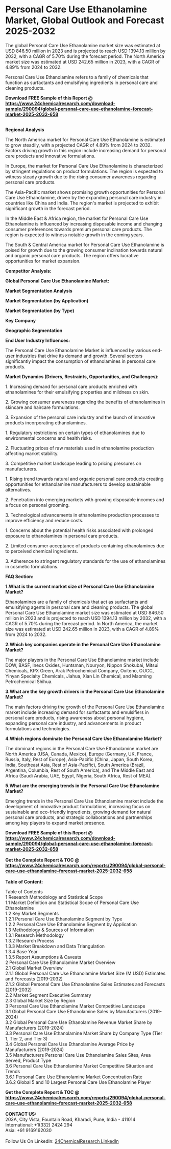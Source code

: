 <h1>Personal Care Use Ethanolamine Market, Global Outlook and Forecast 2025-2032</h1><p>
</p><p>The global Personal Care Use Ethanolamine market size was estimated at USD 846.50 million in 2023 and is projected to reach USD 1394.13 million by 2032, with a CAGR of 5.70% during the forecast period. The North America market size was estimated at USD 242.65 million in 2023, with a CAGR of 4.89% from 2024 to 2032.</p><p>
Personal Care Use Ethanolamine refers to a family of chemicals that function as surfactants and emulsifying ingredients in personal care and cleaning products.</p><div><b>Download FREE Sample of this Report @ 
            <a href="https://www.24chemicalresearch.com/download-sample/290094/global-personal-care-use-ethanolamine-forecast-market-2025-2032-658">
            https://www.24chemicalresearch.com/download-sample/290094/global-personal-care-use-ethanolamine-forecast-market-2025-2032-658</a></b></div><br><p>
<strong>Regional Analysis</strong></p><p>
</p><p>
</p><p>The North America market for Personal Care Use Ethanolamine is estimated to grow steadily, with a projected CAGR of 4.89% from 2024 to 2032. Factors driving growth in this region include increasing demand for personal care products and innovative formulations.</p><p>
</p><p>
</p><p>In Europe, the market for Personal Care Use Ethanolamine is characterized by stringent regulations on product formulations. The region is expected to witness steady growth due to the rising consumer awareness regarding personal care products.</p><p>
</p><p>
</p><p>The Asia-Pacific market shows promising growth opportunities for Personal Care Use Ethanolamine, driven by the expanding personal care industry in countries like China and India. The region's market is projected to exhibit significant growth in the forecast period.</p><p>
</p><p>
</p><p>In the Middle East &amp; Africa region, the market for Personal Care Use Ethanolamine is influenced by increasing disposable income and changing consumer preferences towards premium personal care products. The region is expected to witness notable growth in the coming years.</p><p>
</p><p>
</p><p>The South &amp; Central America market for Personal Care Use Ethanolamine is poised for growth due to the growing consumer inclination towards natural and organic personal care products. The region offers lucrative opportunities for market expansion.</p><p>
<strong>Competitor Analysis:</strong></p><p>
</p><p>
<strong>Global Personal Care Use Ethanolamine Market:</strong></p><p>
<strong>Market Segmentation Analysis</strong></p><p>
</p><p>
<strong>Market Segmentation (by Application)</strong></p><p>
</p><p>
<strong>Market Segmentation (by Type)</strong></p><p>
</p><p>
<strong>Key Company</strong></p><p>
</p><p>
<strong>Geographic Segmentation</strong></p><p>
</p><p>
<strong>End User Industry Influences:</strong></p><p>
</p><p>The Personal Care Use Ethanolamine Market is influenced by various end-user industries that drive its demand and growth. Several sectors significantly impact the consumption of ethanolamines in personal care products.</p><p>
<strong>Market Dynamics (Drivers, Restraints, Opportunities, and Challenges):</strong></p><p>
</p><p>
</p><p>1. Increasing demand for personal care products enriched with ethanolamines for their emulsifying properties and mildness on skin.</p><p>
</p><p>2. Growing consumer awareness regarding the benefits of ethanolamines in skincare and haircare formulations.</p><p>
</p><p>3. Expansion of the personal care industry and the launch of innovative products incorporating ethanolamines.</p><p>
</p><p>
</p><p>1. Regulatory restrictions on certain types of ethanolamines due to environmental concerns and health risks.</p><p>
</p><p>2. Fluctuating prices of raw materials used in ethanolamine production affecting market stability.</p><p>
</p><p>3. Competitive market landscape leading to pricing pressures on manufacturers.</p><p>
</p><p>
</p><p>1. Rising trend towards natural and organic personal care products creating opportunities for ethanolamine manufacturers to develop sustainable alternatives.</p><p>
</p><p>2. Penetration into emerging markets with growing disposable incomes and a focus on personal grooming.</p><p>
</p><p>3. Technological advancements in ethanolamine production processes to improve efficiency and reduce costs.</p><p>
</p><p>
</p><p>1. Concerns about the potential health risks associated with prolonged exposure to ethanolamines in personal care products.</p><p>
</p><p>2. Limited consumer acceptance of products containing ethanolamines due to perceived chemical ingredients.</p><p>
</p><p>3. Adherence to stringent regulatory standards for the use of ethanolamines in cosmetic formulations.</p><p>
<strong>FAQ Section:</strong></p><p>
<strong>1.What is the current market size of Personal Care Use Ethanolamine Market?</strong></p><p>
</p><p>Ethanolamines are a family of chemicals that act as surfactants and emulsifying agents in personal care and cleaning products. The global Personal Care Use Ethanolamine market size was estimated at USD 846.50 million in 2023 and is projected to reach USD 1394.13 million by 2032, with a CAGR of 5.70% during the forecast period. In North America, the market size was estimated at USD 242.65 million in 2023, with a CAGR of 4.89% from 2024 to 2032.</p><p>
<strong>2.Which key companies operate in the Personal Care Use Ethanolamine Market?</strong></p><p>
</p><p>The major players in the Personal Care Use Ethanolamine market include DOW, BASF, Ineos Oxides, Huntsman, Nouryon, Nippon Shokubai, Mitsui Chemicals, KPX Green, Arak Petrochemical Company, Oxiteno, OUCC, Yinyan Specialty Chemicals, Jiahua, Xian Lin Chemical, and Maoming Petrochemical Shihua.</p><p>
<strong>3.What are the key growth drivers in the Personal Care Use Ethanolamine Market?</strong></p><p>
</p><p>The main factors driving the growth of the Personal Care Use Ethanolamine market include increasing demand for surfactants and emulsifiers in personal care products, rising awareness about personal hygiene, expanding personal care industry, and advancements in product formulations and technologies.</p><p>
<strong>4.Which regions dominate the Personal Care Use Ethanolamine Market?</strong></p><p>
</p><p>The dominant regions in the Personal Care Use Ethanolamine market are North America (USA, Canada, Mexico), Europe (Germany, UK, France, Russia, Italy, Rest of Europe), Asia-Pacific (China, Japan, South Korea, India, Southeast Asia, Rest of Asia-Pacific), South America (Brazil, Argentina, Columbia, Rest of South America), and The Middle East and Africa (Saudi Arabia, UAE, Egypt, Nigeria, South Africa, Rest of MEA).</p><p>
<strong>5.What are the emerging trends in the Personal Care Use Ethanolamine Market?</strong></p><p>
</p><p>Emerging trends in the Personal Care Use Ethanolamine market include the development of innovative product formulations, increasing focus on sustainable and eco-friendly ingredients, growing demand for natural personal care products, and strategic collaborations and partnerships among key players to expand market presence.</p><div><b>Download FREE Sample of this Report @ 
            <a href="https://www.24chemicalresearch.com/download-sample/290094/global-personal-care-use-ethanolamine-forecast-market-2025-2032-658">
            https://www.24chemicalresearch.com/download-sample/290094/global-personal-care-use-ethanolamine-forecast-market-2025-2032-658</a></b></div><br><div><b>Get the Complete Report & TOC @ 
            <a href="https://www.24chemicalresearch.com/reports/290094/global-personal-care-use-ethanolamine-forecast-market-2025-2032-658">
            https://www.24chemicalresearch.com/reports/290094/global-personal-care-use-ethanolamine-forecast-market-2025-2032-658</a></b></div><br>
            <b>Table of Content:</b><p>Table of Contents<br />
1 Research Methodology and Statistical Scope<br />
1.1 Market Definition and Statistical Scope of Personal Care Use Ethanolamine<br />
1.2 Key Market Segments<br />
1.2.1 Personal Care Use Ethanolamine Segment by Type<br />
1.2.2 Personal Care Use Ethanolamine Segment by Application<br />
1.3 Methodology & Sources of Information<br />
1.3.1 Research Methodology<br />
1.3.2 Research Process<br />
1.3.3 Market Breakdown and Data Triangulation<br />
1.3.4 Base Year<br />
1.3.5 Report Assumptions & Caveats<br />
2 Personal Care Use Ethanolamine Market Overview<br />
2.1 Global Market Overview<br />
2.1.1 Global Personal Care Use Ethanolamine Market Size (M USD) Estimates and Forecasts (2019-2032)<br />
2.1.2 Global Personal Care Use Ethanolamine Sales Estimates and Forecasts (2019-2032)<br />
2.2 Market Segment Executive Summary<br />
2.3 Global Market Size by Region<br />
3 Personal Care Use Ethanolamine Market Competitive Landscape<br />
3.1 Global Personal Care Use Ethanolamine Sales by Manufacturers (2019-2024)<br />
3.2 Global Personal Care Use Ethanolamine Revenue Market Share by Manufacturers (2019-2024)<br />
3.3 Personal Care Use Ethanolamine Market Share by Company Type (Tier 1, Tier 2, and Tier 3)<br />
3.4 Global Personal Care Use Ethanolamine Average Price by Manufacturers (2019-2024)<br />
3.5 Manufacturers Personal Care Use Ethanolamine Sales Sites, Area Served, Product Type<br />
3.6 Personal Care Use Ethanolamine Market Competitive Situation and Trends<br />
3.6.1 Personal Care Use Ethanolamine Market Concentration Rate<br />
3.6.2 Global 5 and 10 Largest Personal Care Use Ethanolamine Player</p><div><b>Get the Complete Report & TOC @ 
            <a href="https://www.24chemicalresearch.com/reports/290094/global-personal-care-use-ethanolamine-forecast-market-2025-2032-658">
            https://www.24chemicalresearch.com/reports/290094/global-personal-care-use-ethanolamine-forecast-market-2025-2032-658</a></b></div><br><b>CONTACT US:</b><br>
            203A, City Vista, Fountain Road, Kharadi, Pune, India - 411014<br>
            International: +1(332) 2424 294<br>
            Asia: +91 9169162030 <br><br>
            Follow Us On LinkedIn: <a href="https://www.linkedin.com/company/24chemicalresearch/">24ChemicalResearch LinkedIn</a>